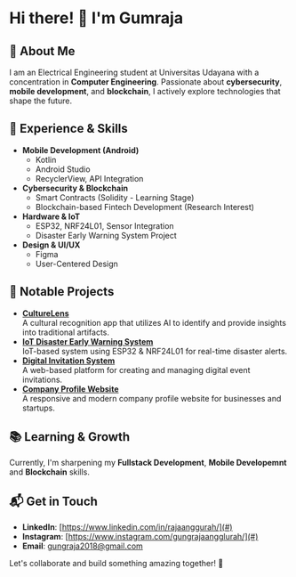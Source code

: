 # Hi there! 👋 I'm Gumraja

## 🚀 About Me
I am an Electrical Engineering student at Universitas Udayana with a concentration in **Computer Engineering**. Passionate about **cybersecurity**, **mobile development**, and **blockchain**, I actively explore technologies that shape the future.

## 🎯 Experience & Skills
- **Mobile Development (Android)**
  - Kotlin
  - Android Studio
  - RecyclerView, API Integration
- **Cybersecurity & Blockchain**
  - Smart Contracts (Solidity - Learning Stage)
  - Blockchain-based Fintech Development (Research Interest)
- **Hardware & IoT**
  - ESP32, NRF24L01, Sensor Integration
  - Disaster Early Warning System Project
- **Design & UI/UX**
  - Figma
  - User-Centered Design

## 🌟 Notable Projects
- **[CultureLens](#)**  
  A cultural recognition app that utilizes AI to identify and provide insights into traditional artifacts.
- **[IoT Disaster Early Warning System](#)**  
  IoT-based system using ESP32 & NRF24L01 for real-time disaster alerts.
- **[Digital Invitation System](#)**  
  A web-based platform for creating and managing digital event invitations.
- **[Company Profile Website](#)**  
  A responsive and modern company profile website for businesses and startups.

## 📚 Learning & Growth
Currently, I'm sharpening my **Fullstack Development**, **Mobile Developemnt** and **Blockchain** skills.

## 📬 Get in Touch
- **LinkedIn**: [https://www.linkedin.com/in/rajaanggurah/](#)
- **Instagram**: [https://www.instagram.com/gungrajaangglurah/](#)
- **Email**: [gungraja2018@gmail.com](#)

Let's collaborate and build something amazing together! 🚀
